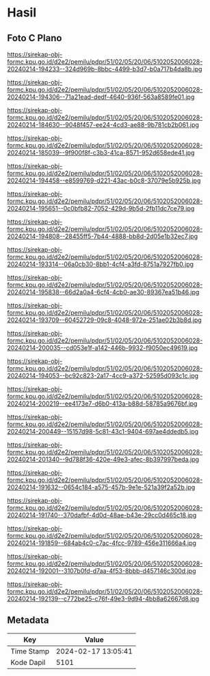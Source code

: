 # Hasil

## Foto C Plano

https://sirekap-obj-formc.kpu.go.id/d2e2/pemilu/pdpr/51/02/05/20/06/5102052006028-20240214-194233--324d969b-8bbc-4499-b3d7-b0a717b4da8b.jpg

https://sirekap-obj-formc.kpu.go.id/d2e2/pemilu/pdpr/51/02/05/20/06/5102052006028-20240214-194306--71a21ead-dedf-4640-936f-563a8589fe01.jpg

https://sirekap-obj-formc.kpu.go.id/d2e2/pemilu/pdpr/51/02/05/20/06/5102052006028-20240214-184630--9048f457-ee24-4cd3-ae88-9b781cb2b061.jpg

https://sirekap-obj-formc.kpu.go.id/d2e2/pemilu/pdpr/51/02/05/20/06/5102052006028-20240214-185039--9f900f8f-c3b3-41ca-8571-952d658ede41.jpg

https://sirekap-obj-formc.kpu.go.id/d2e2/pemilu/pdpr/51/02/05/20/06/5102052006028-20240214-194458--e8599769-d221-43ac-b0c8-37079e5b925b.jpg

https://sirekap-obj-formc.kpu.go.id/d2e2/pemilu/pdpr/51/02/05/20/06/5102052006028-20240214-195651--0c0bfb82-7052-429d-9b5d-2fb11dc7ce79.jpg

https://sirekap-obj-formc.kpu.go.id/d2e2/pemilu/pdpr/51/02/05/20/06/5102052006028-20240214-194808--28455ff5-7b44-4888-bb8d-2d05e1b32ec7.jpg

https://sirekap-obj-formc.kpu.go.id/d2e2/pemilu/pdpr/51/02/05/20/06/5102052006028-20240214-193314--06a0cb30-8bb1-4cf4-a3fd-8751a7927fb0.jpg

https://sirekap-obj-formc.kpu.go.id/d2e2/pemilu/pdpr/51/02/05/20/06/5102052006028-20240214-195838--66d2a0a4-6cf4-4cb0-ae30-89367ea51b46.jpg

https://sirekap-obj-formc.kpu.go.id/d2e2/pemilu/pdpr/51/02/05/20/06/5102052006028-20240214-193709--60452729-09c8-4048-972e-251ae02b3b8d.jpg

https://sirekap-obj-formc.kpu.go.id/d2e2/pemilu/pdpr/51/02/05/20/06/5102052006028-20240214-200035--cd053e1f-a142-446b-9932-f9050ec49619.jpg

https://sirekap-obj-formc.kpu.go.id/d2e2/pemilu/pdpr/51/02/05/20/06/5102052006028-20240214-194053--bc92c823-2a17-4cc9-a372-52595d093c1c.jpg

https://sirekap-obj-formc.kpu.go.id/d2e2/pemilu/pdpr/51/02/05/20/06/5102052006028-20240214-200219--ee4173e7-d6b0-413a-b88d-58785a9676bf.jpg

https://sirekap-obj-formc.kpu.go.id/d2e2/pemilu/pdpr/51/02/05/20/06/5102052006028-20240214-200449--15157d98-5c81-43c1-9404-697ae4ddedb5.jpg

https://sirekap-obj-formc.kpu.go.id/d2e2/pemilu/pdpr/51/02/05/20/06/5102052006028-20240214-201340--9d788f36-420e-49e3-afec-8b397997beda.jpg

https://sirekap-obj-formc.kpu.go.id/d2e2/pemilu/pdpr/51/02/05/20/06/5102052006028-20240214-191632--0654c184-a575-457b-9e1e-521a39f2a52b.jpg

https://sirekap-obj-formc.kpu.go.id/d2e2/pemilu/pdpr/51/02/05/20/06/5102052006028-20240214-191740--370dafbf-4d0d-48ae-b43e-29cc0d465c18.jpg

https://sirekap-obj-formc.kpu.go.id/d2e2/pemilu/pdpr/51/02/05/20/06/5102052006028-20240214-191859--684ab4c0-c7ac-4fcc-9789-456e311666a4.jpg

https://sirekap-obj-formc.kpu.go.id/d2e2/pemilu/pdpr/51/02/05/20/06/5102052006028-20240214-192001--3107b0fd-d7aa-4f53-8bbb-d457146c300d.jpg

https://sirekap-obj-formc.kpu.go.id/d2e2/pemilu/pdpr/51/02/05/20/06/5102052006028-20240214-192139--c772be25-c76f-49e3-9d94-4bb8a62667d8.jpg


## Metadata

| Key        | Value               |
| ---------- | ------------------- |
| Time Stamp | 2024-02-17 13:05:41 |
| Kode Dapil | 5101                |



